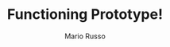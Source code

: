 ---
layout: basic-post
categories: blog
author: Mario Russo
title: Functioning Prototype!
img-path: /assets/images/timer-unboxed.jpg
---